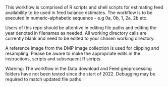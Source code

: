 This workflow is comprised of R scripts and shell scripts for estimating feed availability to be used in feed balance estimates. The workflow is to be executed in numeric-alphabetic sequence - e.g 0a, 0b, 1, 2a, 2b etc.

Users of this repo should be attentive in editing file paths and editing the year denoted in filenames as needed. All working directory calls are currently blank and need to be edited to your chosen working directory. 

A reference image from the DMP image collection is used for clipping and resampling. Please be aware to make the appropriate edits in the instructions, scripts and subsequent R scripts.

Warning: The workflow in the Data download and Feed geoprocessing folders have not been tested since the start of 2022. Debugging may be required to match updated file paths